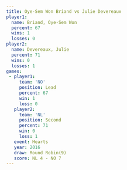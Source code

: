 ```yaml
---
title: Oye-Sem Won Briand vs Julie Devereaux
player1:                   
  name: Briand, Oye-Sem Won
  percent: 67              
  wins: 1                  
  losses: 0                
player2:                   
  name: Devereaux, Julie   
  percent: 71              
  wins: 0                  
  losses: 1                
games:
 - player1:        
     team: 'NO'    
     position: Lead
     percent: 67   
     win: 1        
     loss: 0       
   player2:          
     team: 'NL'      
     position: Second
     percent: 71     
     win: 0          
     loss: 1         
   event: Hearts       
   year: 2016          
   draw: Round Robin(9)
   score: NL 4 - NO 7  
---
```

